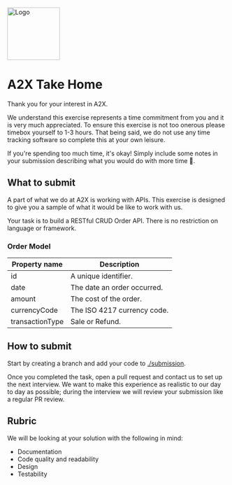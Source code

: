 <!-- PROJECT LOGO -->
<br />
<p align="">
  <a href="https://github.com/a2xaccounting/A2X2/">
    <img src="https://www.a2xaccounting.com/images/a2x-logo.png" alt="Logo" width="120">
  </a>
</p>

# A2X Take Home

Thank you for your interest in A2X.

We understand this exercise represents a time commitment from you and it is very much appreciated. To ensure this exercise is not too onerous please timebox yourself to 1-3 hours. That being said, we do not use any time tracking software so complete this at your own leisure.

If you're spending too much time, it's okay! Simply include some notes in your submission describing what you would do with more time 🙂.

## What to submit

A part of what we do at A2X is working with APIs. This exercise is designed to give you a sample of what it would be like to work with us.

Your task is to build a RESTful CRUD Order API. There is no restriction on language or framework.

### Order Model

Property name  | Description
------------- | -------------
id  | A unique identifier.
date  | The date an order occurred.
amount  | The cost of the order.
currencyCode | The ISO 4217 currency code.
transactionType | Sale or Refund.

## How to submit

Start by creating a branch and add your code to [./submission](./submission).

Once you completed the task, open a pull request and contact us to set up the next interview. We want to make this experience as realistic to our day to day as possible; during the interview we will review your submission like a regular PR review.

## Rubric

We will be looking at your solution with the following in mind:

- Documentation
- Code quality and readability
- Design
- Testability
